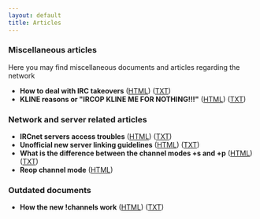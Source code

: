 ```yaml
---
layout: default
title: Articles
---
```


### Miscellaneous articles

Here you may find miscellaneous documents and articles regarding the network

* **How to deal with IRC takeovers** ([HTML](takeovers)) ([TXT](takeovers/takeovers.txt))
* **KLINE reasons or "IRCOP KLINE ME FOR NOTHING!!!"** ([HTML](kline)) ([TXT](kline/kline.txt))

### Network and server related articles

* **IRCnet servers access troubles** ([HTML](access)) ([TXT](access/access.txt))
* **Unofficial new server linking guidelines** ([HTML](linking)) ([TXT](linking/linking.txt))
* **What is the difference between the channel modes +s and +p** ([HTML](secretmode)) ([TXT](secretmode/secretmode.txt))
* **Reop channel mode** ([HTML](reop))

### Outdated documents
* **How the new !channels work** ([HTML](newchannels)) ([TXT](newchannels/newchannels.txt))
